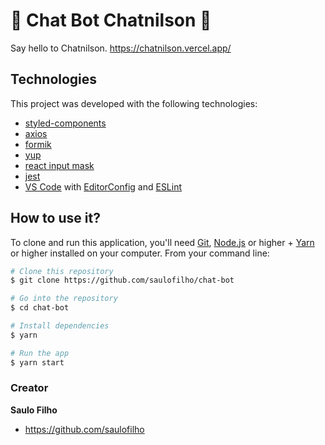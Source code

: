 # :robot: Chat Bot Chatnilson :robot:

Say hello to Chatnilson. https://chatnilson.vercel.app/

## Technologies

This project was developed with the following technologies:

- [styled-components](https://styled-components.com/)
- [axios](https://github.com/axios/axios)
- [formik](https://github.com/formium/formik)
- [yup](https://github.com/jquense/yup)
- [react input mask](https://github.com/sanniassin/react-input-mask)
- [jest](https://github.com/facebook/jest)
- [VS Code][vc] with [EditorConfig][vceditconfig] and [ESLint][vceslint]

## How to use it?

To clone and run this application, you'll need [Git](https://git-scm.com), [Node.js][nodejs] or higher + [Yarn][yarn] or higher installed on your computer. From your command line:

```bash
# Clone this repository
$ git clone https://github.com/saulofilho/chat-bot

# Go into the repository
$ cd chat-bot

# Install dependencies
$ yarn

# Run the app
$ yarn start
```

[nodejs]: https://nodejs.org/
[yarn]: https://yarnpkg.com/
[vc]: https://code.visualstudio.com/
[vceditconfig]: https://marketplace.visualstudio.com/items?itemName=EditorConfig.EditorConfig
[vceslint]: https://marketplace.visualstudio.com/items?itemName=dbaeumer.vscode-eslint

### Creator

**Saulo Filho**
- <https://github.com/saulofilho>
